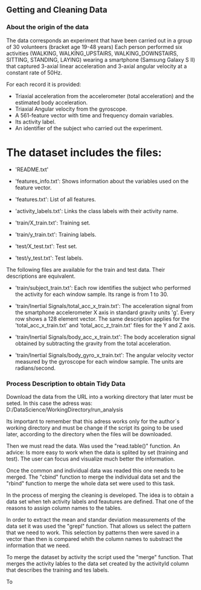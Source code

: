 ## Getting and Cleaning Data

### About the origin of the data 

The data corresponds an experiment that have been carried out in a group of 30 volunteers (bracket age 19-48 years)
Each person performed six activities (WALKING, WALKING_UPSTAIRS, WALKING_DOWNSTAIRS, SITTING, STANDING, LAYING) wearing 
a smartphone (Samsung Galaxy S II) that captured 3-axial linear acceleration and 3-axial angular velocity at a constant rate of 50Hz. 

For each record it is provided:

- Triaxial acceleration from the accelerometer (total acceleration) and the estimated body acceleration.
- Triaxial Angular velocity from the gyroscope. 
- A 561-feature vector with time and frequency domain variables. 
- Its activity label. 
- An identifier of the subject who carried out the experiment.

The dataset includes the files:
=========================================

- 'README.txt'

- 'features_info.txt': Shows information about the variables used on the feature vector.

- 'features.txt': List of all features.

- 'activity_labels.txt': Links the class labels with their activity name.

- 'train/X_train.txt': Training set.

- 'train/y_train.txt': Training labels.

- 'test/X_test.txt': Test set.

- 'test/y_test.txt': Test labels.

The following files are available for the train and test data. Their descriptions are equivalent. 

- 'train/subject_train.txt': Each row identifies the subject who performed the activity for each window sample. Its range is from 1 to 30. 

- 'train/Inertial Signals/total_acc_x_train.txt': The acceleration signal from the smartphone accelerometer X axis in standard gravity units 'g'. Every row shows a 128 element vector. The same description applies for the 'total_acc_x_train.txt' and 'total_acc_z_train.txt' files for the Y and Z axis. 

- 'train/Inertial Signals/body_acc_x_train.txt': The body acceleration signal obtained by subtracting the gravity from the total acceleration. 

- 'train/Inertial Signals/body_gyro_x_train.txt': The angular velocity vector measured by the gyroscope for each window sample. The units are radians/second. 

### Process Description to obtain Tidy Data

Download the data from the URL into a working directory that later must be seted. In this case the adress was:
D:/DataScience/WorkingDirectory/run_analysis

Its important to remember that this adress works only for the author´s working directory and must be change if the script its going to be used later, according to the directory when the files will be downloaded. 

Then  we must read the data. Was used the "read.table()" function. An advice: Is more easy to work when the data is splited by set (training and test). The user can focus and visualize much better the information.

Once the common and individual data was readed this one needs to be merged. The "cbind" function to merge the individual data set and the "rbind" function to merge the whole data set  were used to this task.

In the process of merging the cleaning is developed. The idea is to obtain a data set when teh activity labels and feautures are defined. That one of the reasons to assign column names to the tables.

In order to extract the mean and standar deviation measurements of the data set it was used the "grepl" function. That allows us select the pattern that we need to work. This selection by patterns then were saved in a vector than then is compared whith the column names to substract the information that we need.

To merge the dataset by activity the script used the "merge" function. That merges the activity lables to the data set created by the activityId column that describes the training and tes labels.

To 







